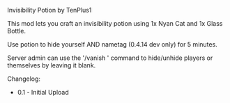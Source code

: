 
Invisibility Potion by TenPlus1

This mod lets you craft an invisibility potion using 1x Nyan Cat and 1x Glass Bottle.

Use potion to hide yourself AND nametag (0.4.14 dev only) for 5 minutes.

Server admin can use the '/vanish <name>' command to hide/unhide players or themselves by leaving it blank.


Changelog:

 - 0.1 - Initial Upload
